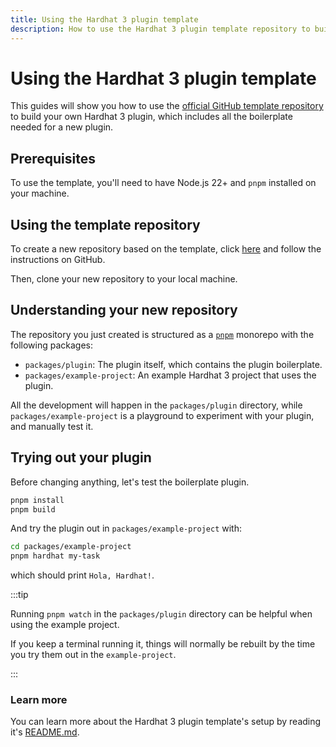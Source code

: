 ```yaml
---
title: Using the Hardhat 3 plugin template
description: How to use the Hardhat 3 plugin template repository to build your own plugin
---
```


# Using the Hardhat 3 plugin template

This guides will show you how to use the [official GitHub template repository](https://github.com/nomicfoundation/hardhat3-plugin-template/) to build your own Hardhat 3 plugin, which includes all the boilerplate needed for a new plugin.

## Prerequisites

To use the template, you'll need to have Node.js 22+ and `pnpm` installed on your machine.

## Using the template repository

To create a new repository based on the template, click [here](https://github.com/new?template_name=hardhat3-plugin-template&template_owner=NomicFoundation) and follow the instructions on GitHub.

Then, clone your new repository to your local machine.

## Understanding your new repository

The repository you just created is structured as a [`pnpm`](https://pnpm.io/) monorepo with the following packages:

- `packages/plugin`: The plugin itself, which contains the plugin boilerplate.
- `packages/example-project`: An example Hardhat 3 project that uses the plugin.

All the development will happen in the `packages/plugin` directory, while `packages/example-project` is a playground to experiment with your plugin, and manually test it.

## Trying out your plugin

Before changing anything, let's test the boilerplate plugin.

```sh
pnpm install
pnpm build
```

And try the plugin out in `packages/example-project` with:

```sh
cd packages/example-project
pnpm hardhat my-task
```

which should print `Hola, Hardhat!`.

:::tip

Running `pnpm watch` in the `packages/plugin` directory can be helpful when using the example project.

If you keep a terminal running it, things will normally be rebuilt by the time you try them out in the `example-project`.

:::

### Learn more

You can learn more about the Hardhat 3 plugin template's setup by reading it's [README.md](https://github.com/NomicFoundation/hardhat3-plugin-template/blob/main/README.md).
